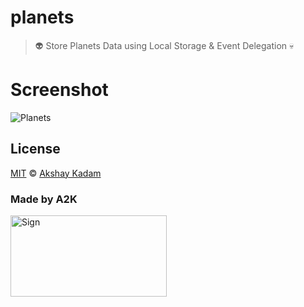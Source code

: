 # planets

> :alien: Store Planets Data using Local Storage & Event Delegation :skull:

# Screenshot

![Planets](http://imgur.com/P3KFofM.png)

## License

[MIT](LICENSE.md) © [Akshay Kadam](https://github.com/deadcoder0904)

### Made by A2K

<img src="http://imgur.com/jfmA33n.png" alt="Sign" width=250 height=130 />
